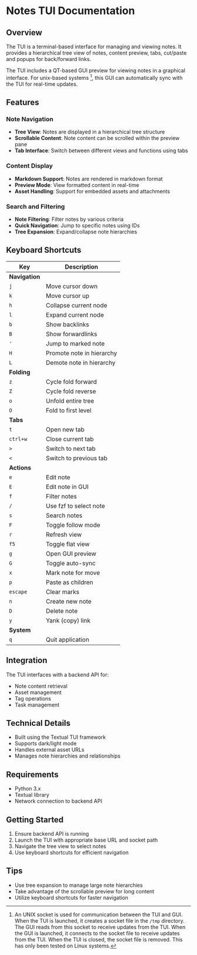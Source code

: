 # Notes TUI Documentation

## Overview
The TUI is a terminal-based interface for managing and viewing notes. It provides a hierarchical tree view of notes, content preview, tabs, cut/paste and popups for back/forward links.

The TUI includes a QT-based GUI preview for viewing notes in a graphical interface. For unix-based systems [^1731991580], this GUI can automatically sync with the TUI for real-time updates.

[^1731991580]: An UNIX socket is used for communication between the TUI and GUI. When the TUI is launched, it creates a socket file in the `/tmp` directory. The GUI reads from this socket to receive updates from the TUI. When the GUI is launched, it connects to the socket file to receive updates from the TUI. When the TUI is closed, the socket file is removed. This has only been tested on Linux systems.

## Features

### Note Navigation
- **Tree View**: Notes are displayed in a hierarchical tree structure
- **Scrollable Content**: Note content can be scrolled within the preview pane
- **Tab Interface**: Switch between different views and functions using tabs

### Content Display
- **Markdown Support**: Notes are rendered in markdown format
- **Preview Mode**: View formatted content in real-time
- **Asset Handling**: Support for embedded assets and attachments

### Search and Filtering
- **Note Filtering**: Filter notes by various criteria
- **Quick Navigation**: Jump to specific notes using IDs
- **Tree Expansion**: Expand/collapse note hierarchies

## Keyboard Shortcuts

| Key            | Description               |
|----------------|---------------------------|
| **Navigation** |                           |
| `j`            | Move cursor down          |
| `k`            | Move cursor up            |
| `h`            | Collapse current node     |
| `l`            | Expand current node       |
| `b`            | Show backlinks            |
| `B`            | Show forwardlinks         |
| `'`            | Jump to marked note       |
| `H`            | Promote note in hierarchy |
| `L`            | Demote note in hierarchy  |
| **Folding**    |                           |
| `z`            | Cycle fold forward        |
| `Z`            | Cycle fold reverse        |
| `o`            | Unfold entire tree        |
| `O`            | Fold to first level       |
| **Tabs**       |                           |
| `t`            | Open new tab              |
| `ctrl+w`       | Close current tab         |
| `>`            | Switch to next tab        |
| `<`            | Switch to previous tab    |
| **Actions**    |                           |
| `e`            | Edit note                 |
| `E`            | Edit note in GUI          |
| `f`            | Filter notes              |
| `/`            | Use fzf to select note    |
| `s`            | Search notes              |
| `F`            | Toggle follow mode        |
| `r`            | Refresh view              |
| `f5`           | Toggle flat view          |
| `g`            | Open GUI preview          |
| `G`            | Toggle auto-sync          |
| `x`            | Mark note for move        |
| `p`            | Paste as children         |
| `escape`       | Clear marks               |
| `n`            | Create new note           |
| `D`            | Delete note               |
| `y`            | Yank (copy) link          |
| **System**     |                           |
| `q`            | Quit application          |

## Integration
The TUI interfaces with a backend API for:
- Note content retrieval
- Asset management
- Tag operations
- Task management

## Technical Details
- Built using the Textual TUI framework
- Supports dark/light mode
- Handles external asset URLs
- Manages note hierarchies and relationships

## Requirements
- Python 3.x
- Textual library
- Network connection to backend API

## Getting Started
1. Ensure backend API is running
2. Launch the TUI with appropriate base URL and socket path
3. Navigate the tree view to select notes
4. Use keyboard shortcuts for efficient navigation

## Tips
- Use tree expansion to manage large note hierarchies
- Take advantage of the scrollable preview for long content
- Utilize keyboard shortcuts for faster navigation
